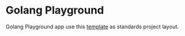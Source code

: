 # Golang Playground

Golang Playground app use this [template](https://github.com/golang-standards/project-layout) as standards project layout.
